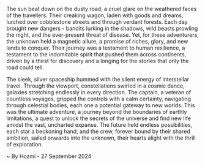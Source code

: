 
The sun beat down on the dusty road, a cruel glare on the weathered faces of the travellers. Their creaking wagon, laden with goods and dreams, lurched over cobblestone streets and through verdant forests. Each day brought new dangers - bandits lurking in the shadows, wild beasts prowling the night, and the ever-present threat of disease. Yet, for these adventurers, the unknown held a magnetic allure, a promise of riches, glory, and new lands to conquer. Their journey was a testament to human resilience, a testament to the indomitable spirit that pushed them across continents, driven by a thirst for discovery and a longing for the stories that only the road could tell.

The sleek, silver spaceship hummed with the silent energy of interstellar travel. Through the viewport, constellations swirled in a cosmic dance, galaxies stretching endlessly in every direction. The captain, a veteran of countless voyages, gripped the controls with a calm certainty, navigating through celestial bodies, each one a potential gateway to new worlds. This was the ultimate adventure, a journey beyond the boundaries of earthly limitations, a quest to unlock the secrets of the universe and find new life amidst the vast, uncharted expanse. The future held endless possibilities, each star a beckoning hand, and the crew, forever bound by their shared ambition, sailed onwards into the unknown, their hearts alight with the thrill of exploration. 

~ By Hozmi - 27 September 2024
